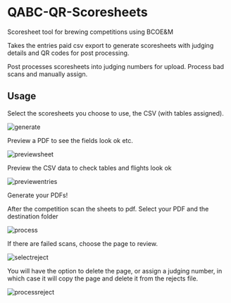 # QABC-QR-Scoresheets
Scoresheet tool for brewing competitions using BCOE&M

Takes the entries paid csv export to generate scoresheets with judging details and QR codes for post processing.

Post processes scoresheets into judging numbers for upload. Process bad scans and manually assign.

## Usage
Select the scoresheets you choose to use, the CSV (with tables assigned).

![generate](https://user-images.githubusercontent.com/2128947/141775701-4aece719-ef86-47cd-aa8c-4ba85b26de2b.png)

Preview a PDF to see the fields look ok etc.

![previewsheet](https://user-images.githubusercontent.com/2128947/141775725-32225290-f18b-4eb7-8ba1-eb32f6a7f7e1.png)

Preview the CSV data to check tables and flights look ok

![previewentries](https://user-images.githubusercontent.com/2128947/141775723-31ab1532-e58e-4d9d-95e2-d199e72b2be3.png)

Generate your PDFs!

After the competition scan the sheets to pdf. Select your PDF and the destination folder

![process](https://user-images.githubusercontent.com/2128947/141775718-d29aa386-38ce-4fae-9617-bd0d8a4caa8c.png)

If there are failed scans, choose the page to review. 

![selectreject](https://user-images.githubusercontent.com/2128947/141775739-ea05000e-5032-4608-a252-9b4de0881b43.png)

You will have the option to delete the page, or assign a judging number, in which case it will copy the page and delete it from the rejects file.

![processreject](https://user-images.githubusercontent.com/2128947/141775720-e2b25125-de9b-47ae-bdd6-ed6a89d1c104.png)
